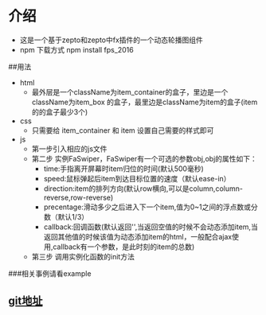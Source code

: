# 介绍
* 这是一个基于zepto和zepto中fx插件的一个动态轮播图组件
* npm 下载方式   npm install fps_2016

##用法
* html
    * 最外层是一个className为item_container的盒子，里边是一个className为item_box 的盒子，最里边是className为item的盒子(item的的盒子最少3个)
* css
    * 只需要给 item_container 和 item 设置自己需要的样式即可
* js
    * 第一步引入相应的js文件
    * 第二步 实例FaSwiper，FaSwiper有一个可选的参数obj,obj的属性如下：
        * time:手指离开屏幕时item归位的时间(默认500毫秒)
        * speed:鼠标弹起后item到达目标位置的速度（默认ease-in）
        * direction:item的排列方向(默认row横向,可以是column,column-reverse,row-reverse)
        * precentage:滑动多少之后进入下一个item,值为0~1之间的浮点数或分数（默认1/3）
        * callback:回调函数(默认返回'',当返回空值的时候不会动态添加item,当返回其他值的时候该值为动态添加item的html，一般配合ajax使用,callback有一个参数，是此时刻的item的总数)
    * 第三步 调用实例化函数的init方法

###相关事例请看example

## [git地址](https://github.com/pengGeYiHao/faSwiper)
